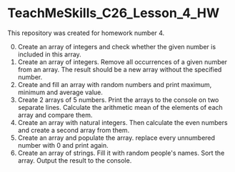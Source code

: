 # TeachMeSkills_C26_Lesson_4_HW
This repository was created for homework number 4.

0) Create an array of integers and check whether the given number is included in this array.
1) Create an array of integers. Remove all occurrences of a given number from an array. The result should be a new array without the specified number.
2) Create and fill an array with random numbers and print maximum, minimum and average value.
3) Create 2 arrays of 5 numbers. Print the arrays to the console on two separate lines. Calculate the arithmetic mean of the elements of each array and compare them.
4) Create an array with natural integers. Then calculate the even numbers and create a second array from them.
5) Create an array and populate the array. replace every unnumbered number with 0 and print again.
6) Create an array of strings. Fill it with random people's names. Sort the array. Output the result to the console.
